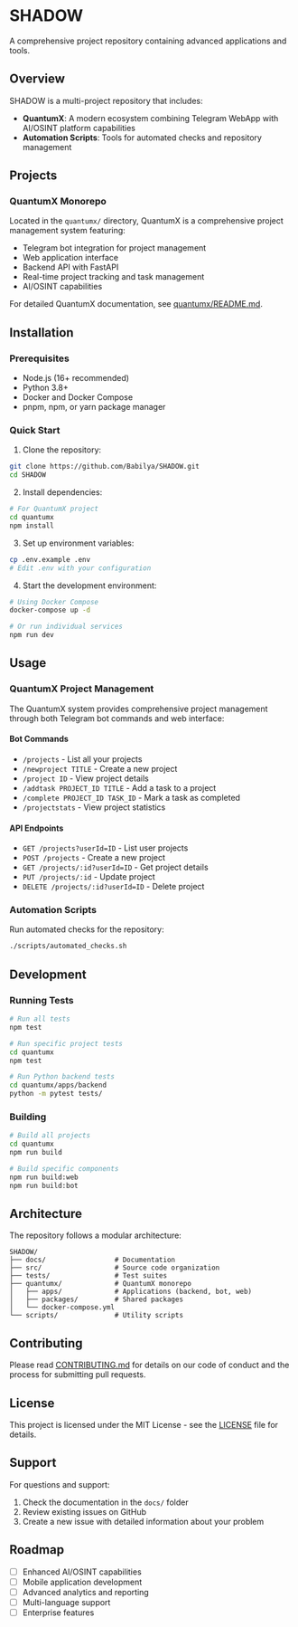 # SHADOW

A comprehensive project repository containing advanced applications and tools.

## Overview

SHADOW is a multi-project repository that includes:

- **QuantumX**: A modern ecosystem combining Telegram WebApp with AI/OSINT platform capabilities
- **Automation Scripts**: Tools for automated checks and repository management

## Projects

### QuantumX Monorepo

Located in the `quantumx/` directory, QuantumX is a comprehensive project management system featuring:

- Telegram bot integration for project management
- Web application interface
- Backend API with FastAPI
- Real-time project tracking and task management
- AI/OSINT capabilities

For detailed QuantumX documentation, see [quantumx/README.md](quantumx/README.md).

## Installation

### Prerequisites

- Node.js (16+ recommended)
- Python 3.8+
- Docker and Docker Compose
- pnpm, npm, or yarn package manager

### Quick Start

1. Clone the repository:
```bash
git clone https://github.com/Babilya/SHADOW.git
cd SHADOW
```

2. Install dependencies:
```bash
# For QuantumX project
cd quantumx
npm install
```

3. Set up environment variables:
```bash
cp .env.example .env
# Edit .env with your configuration
```

4. Start the development environment:
```bash
# Using Docker Compose
docker-compose up -d

# Or run individual services
npm run dev
```

## Usage

### QuantumX Project Management

The QuantumX system provides comprehensive project management through both Telegram bot commands and web interface:

#### Bot Commands
- `/projects` - List all your projects
- `/newproject TITLE` - Create a new project
- `/project ID` - View project details
- `/addtask PROJECT_ID TITLE` - Add a task to a project
- `/complete PROJECT_ID TASK_ID` - Mark a task as completed
- `/projectstats` - View project statistics

#### API Endpoints
- `GET /projects?userId=ID` - List user projects
- `POST /projects` - Create a new project
- `GET /projects/:id?userId=ID` - Get project details
- `PUT /projects/:id` - Update project
- `DELETE /projects/:id?userId=ID` - Delete project

### Automation Scripts

Run automated checks for the repository:
```bash
./scripts/automated_checks.sh
```

## Development

### Running Tests

```bash
# Run all tests
npm test

# Run specific project tests
cd quantumx
npm test

# Run Python backend tests
cd quantumx/apps/backend
python -m pytest tests/
```

### Building

```bash
# Build all projects
cd quantumx
npm run build

# Build specific components
npm run build:web
npm run build:bot
```

## Architecture

The repository follows a modular architecture:

```
SHADOW/
├── docs/                 # Documentation
├── src/                  # Source code organization
├── tests/                # Test suites
├── quantumx/             # QuantumX monorepo
│   ├── apps/             # Applications (backend, bot, web)
│   ├── packages/         # Shared packages
│   └── docker-compose.yml
└── scripts/              # Utility scripts
```

## Contributing

Please read [CONTRIBUTING.md](CONTRIBUTING.md) for details on our code of conduct and the process for submitting pull requests.

## License

This project is licensed under the MIT License - see the [LICENSE](LICENSE) file for details.

## Support

For questions and support:

1. Check the documentation in the `docs/` folder
2. Review existing issues on GitHub
3. Create a new issue with detailed information about your problem

## Roadmap

- [ ] Enhanced AI/OSINT capabilities
- [ ] Mobile application development
- [ ] Advanced analytics and reporting
- [ ] Multi-language support
- [ ] Enterprise features